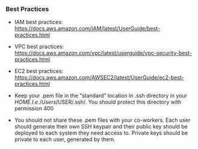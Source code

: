 ### Best Practices
* IAM best practices:
https://docs.aws.amazon.com/IAM/latest/UserGuide/best-practices.html

* VPC best practices:
https://docs.aws.amazon.com/vpc/latest/userguide/vpc-security-best-practices.html

* EC2 best practices:
https://docs.aws.amazon.com/AWSEC2/latest/UserGuide/ec2-best-practices.html

* Keep your .pem file in the “standard” location in .ssh directory in your $HOME. I.e. /Users/$USER/.ssh/. You should protect this directory with permission 400
* You should not share these .pem files with your co-workers. Each user should generate their own SSH keypair and their public key should be deployed to each system they need access to. Private keys should be private to each user, generated by them.